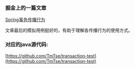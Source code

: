 ### 掘金上的一篇文章
[Spring事务传播行为](https://juejin.im/post/5ae9639af265da0b926564e7)

文章最后的模拟用例挺好的，有助于理解各传播行为的使用方式。


### 对应的java源代码:
[https://github.com/TmTse/transaction-test](https://github.com/TmTse/transaction-test)